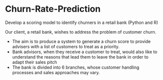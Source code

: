 # Churn-Rate-Prediction
Develop a scoring model to identify churners in a retail bank (Python and R)

Our client, a retail bank, wishes to address the problem of customer churn.

- The aim is to produce a system to generate a churn score to provide advisers with a list of customers to treat as a priority. 
- Bank advisors, when they receive a customer to treat, would also like to understand the reasons that lead them to leave the bank in order to adapt their sales pitch
- The bank is divided into 6 branches, whose customer handling processes and sales approaches may vary.
